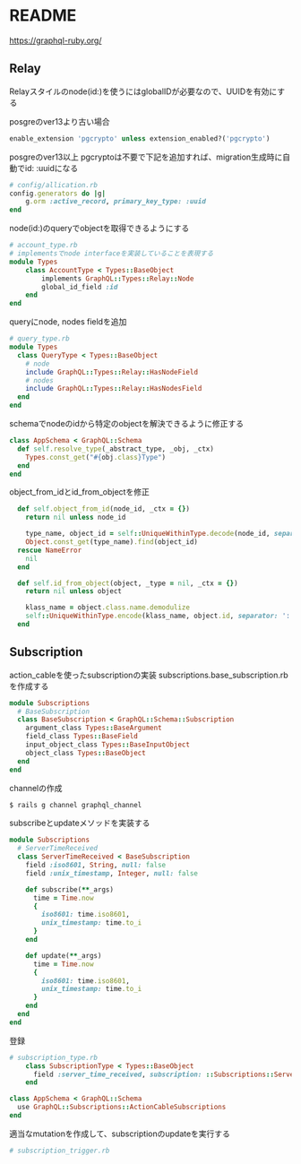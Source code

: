 # README


https://graphql-ruby.org/

## Relay
Relayスタイルのnode(id:)を使うにはglobalIDが必要なので、UUIDを有効にする

posgreのver13より古い場合
```ruby
enable_extension 'pgcrypto' unless extension_enabled?('pgcrypto')
```

posgreのver13以上
pgcryptoは不要で下記を追加すれば、migration生成時に自動でid: :uuidになる
```ruby
# config/allication.rb
config.generators do |g|
    g.orm :active_record, primary_key_type: :uuid
end
```

node(id:)のqueryでobjectを取得できるようにする
```ruby
# account_type.rb
# implementsでnode interfaceを実装していることを表現する
module Types
    class AccountType < Types::BaseObject
        implements GraphQL::Types::Relay::Node
        global_id_field :id
    end
end
```

queryにnode, nodes fieldを追加
```ruby
# query_type.rb
module Types
  class QueryType < Types::BaseObject
    # node
    include GraphQL::Types::Relay::HasNodeField
    # nodes
    include GraphQL::Types::Relay::HasNodesField
  end
end
```

schemaでnodeのidから特定のobjectを解決できるように修正する
```ruby
class AppSchema < GraphQL::Schema
  def self.resolve_type(_abstract_type, _obj, _ctx)
    Types.const_get("#{obj.class}Type")
  end
end
```

object_from_idとid_from_objectを修正
```ruby
  def self.object_from_id(node_id, _ctx = {})
    return nil unless node_id

    type_name, object_id = self::UniqueWithinType.decode(node_id, separator: ':')
    Object.const_get(type_name).find(object_id)
  rescue NameError
    nil
  end

  def self.id_from_object(object, _type = nil, _ctx = {})
    return nil unless object

    klass_name = object.class.name.demodulize
    self::UniqueWithinType.encode(klass_name, object.id, separator: ':')
  end
```

## Subscription
action_cableを使ったsubscriptionの実装
subscriptions.base_subscription.rbを作成する
```ruby
module Subscriptions
  # BaseSubscription
  class BaseSubscription < GraphQL::Schema::Subscription
    argument_class Types::BaseArgument
    field_class Types::BaseField
    input_object_class Types::BaseInputObject
    object_class Types::BaseObject
  end
end
```

channelの作成
```bash
$ rails g channel graphql_channel
```

subscribeとupdateメソッドを実装する
```ruby
module Subscriptions
  # ServerTimeReceived
  class ServerTimeReceived < BaseSubscription
    field :iso8601, String, null: false
    field :unix_timestamp, Integer, null: false

    def subscribe(**_args)
      time = Time.now
      {
        iso8601: time.iso8601,
        unix_timestamp: time.to_i
      }
    end

    def update(**_args)
      time = Time.now
      {
        iso8601: time.iso8601,
        unix_timestamp: time.to_i
      }
    end
  end
end
```
登録
```ruby
# subscription_type.rb
    class SubscriptionType < Types::BaseObject
      field :server_time_received, subscription: ::Subscriptions::ServerTimeReceived
    end
```

```ruby
class AppSchema < GraphQL::Schema
  use GraphQL::Subscriptions::ActionCableSubscriptions
end
```

適当なmutationを作成して、subscriptionのupdateを実行する
```ruby
# subscription_trigger.rb

```
